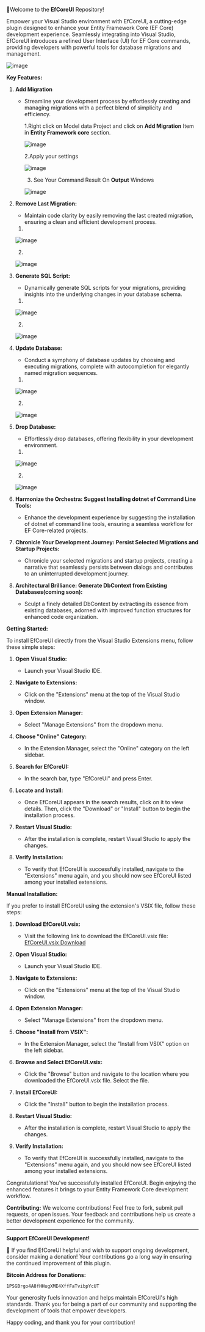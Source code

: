 🚀Welcome to the **EfCoreUI** Repository!

Empower your Visual Studio environment with EfCoreUI, a cutting-edge plugin designed to enhance your Entity Framework Core (EF Core) development experience. Seamlessly integrating into Visual Studio, EfCoreUI introduces a refined User Interface (UI) for EF Core commands, providing developers with powerful tools for database migrations and management.

![image](https://github.com/Afrino-co/EfCoreUI/assets/64721166/2a77cee2-b380-4f29-81d9-489a2d088f94)

**Key Features:** 

1. **Add Migration**
   - Streamline your development process by effortlessly creating and managing migrations with a perfect blend of simplicity and efficiency.

      1.Right click on Model data Project and click on **Add Migration** Item in **Entity Framework core** section.
      
      ![image](https://github.com/Afrino-co/EfCoreUI/assets/64721166/4bc4666e-551f-4545-b8c8-c35a127921cf)
      
      2.Apply your settings
      
      ![image](https://github.com/Afrino-co/EfCoreUI/assets/64721166/7b82b2d4-c5e8-452d-8600-e2a3571881dd)
      
      3. See Your Command Result On **Output** Windows
      
      ![image](https://github.com/Afrino-co/EfCoreUI/assets/64721166/5432d02b-6910-459a-8614-cf0226635b31)

   
3. **Remove Last Migration:**
   - Maintain code clarity by easily removing the last created migration, ensuring a clean and efficient development process.

    1.
   
   ![image](https://github.com/Afrino-co/EfCoreUI/assets/64721166/c2d73024-5d54-43a8-a4e4-7ffef2b724a6)
   
   2.
   
   ![image](https://github.com/Afrino-co/EfCoreUI/assets/64721166/3149e868-f6f6-4cb3-ba7c-8fe7ac8bec9b)

4. **Generate SQL Script:**
   - Dynamically generate SQL scripts for your migrations, providing insights into the underlying changes in your database schema.
   1.

   ![image](https://github.com/Afrino-co/EfCoreUI/assets/64721166/bdb95e75-2966-4e93-9ed3-3b2c533ef7e3)

   2.

   ![image](https://github.com/Afrino-co/EfCoreUI/assets/64721166/9343d201-7925-462c-9a45-bf562c001816)

5. **Update Database:**
   - Conduct a symphony of database updates by choosing and executing migrations, complete with autocompletion for elegantly named migration sequences.
   1.

   ![image](https://github.com/Afrino-co/EfCoreUI/assets/64721166/20d0e140-05e8-4f99-b6f8-69226de843d2)

   2.

   ![image](https://github.com/Afrino-co/EfCoreUI/assets/64721166/9b874954-c0c1-4ec5-8fd6-7ec045f3c337)


4. **Drop Database:**
   - Effortlessly drop databases, offering flexibility in your development environment.
   1.

   ![image](https://github.com/Afrino-co/EfCoreUI/assets/64721166/ab0c55b8-ab31-4ac0-af8f-c45c21344f12)
   
   2.
   
   ![image](https://github.com/Afrino-co/EfCoreUI/assets/64721166/4605caaa-ce00-42aa-b8c2-fd3e36c703cb)

5. **Harmonize the Orchestra: Suggest Installing dotnet ef Command Line Tools:**
   - Enhance the development experience by suggesting the installation of dotnet ef command line tools, ensuring a seamless workflow for EF Core-related projects.

6. **Chronicle Your Development Journey: Persist Selected Migrations and Startup Projects:**
   - Chronicle your selected migrations and startup projects, creating a narrative that seamlessly persists between dialogs and contributes to an uninterrupted development journey.

3. **Architectural Brilliance: Generate DbContext from Existing Databases(coming soon):**
   - Sculpt a finely detailed DbContext by extracting its essence from existing databases, adorned with improved function structures for enhanced code organization.
  


**Getting Started:**

To install EfCoreUI directly from the Visual Studio Extensions menu, follow these simple steps:

1. **Open Visual Studio:**
   - Launch your Visual Studio IDE.

2. **Navigate to Extensions:**
   - Click on the "Extensions" menu at the top of the Visual Studio window.

3. **Open Extension Manager:**
   - Select "Manage Extensions" from the dropdown menu.

4. **Choose "Online" Category:**
   - In the Extension Manager, select the "Online" category on the left sidebar.

5. **Search for EfCoreUI:**
   - In the search bar, type "EfCoreUI" and press Enter.

6. **Locate and Install:**
   - Once EfCoreUI appears in the search results, click on it to view details. Then, click the "Download" or "Install" button to begin the installation process.

7. **Restart Visual Studio:**
   - After the installation is complete, restart Visual Studio to apply the changes.

8. **Verify Installation:**
   - To verify that EfCoreUI is successfully installed, navigate to the "Extensions" menu again, and you should now see EfCoreUI listed among your installed extensions.

**Manual Installation:**

If you prefer to install EfCoreUI using the extension's VSIX file, follow these steps:

1. **Download EfCoreUI.vsix:**
   - Visit the following link to download the EfCoreUI.vsix file:
     [EfCoreUI.vsix Download](https://github.com/Afrino-co/EfCoreUI/blob/main/EfCoreUI.vsix)

2. **Open Visual Studio:**
   - Launch your Visual Studio IDE.

3. **Navigate to Extensions:**
   - Click on the "Extensions" menu at the top of the Visual Studio window.

4. **Open Extension Manager:**
   - Select "Manage Extensions" from the dropdown menu.

5. **Choose "Install from VSIX":**
   - In the Extension Manager, select the "Install from VSIX" option on the left sidebar.

6. **Browse and Select EfCoreUI.vsix:**
   - Click the "Browse" button and navigate to the location where you downloaded the EfCoreUI.vsix file. Select the file.

7. **Install EfCoreUI:**
   - Click the "Install" button to begin the installation process.

8. **Restart Visual Studio:**
   - After the installation is complete, restart Visual Studio to apply the changes.

9. **Verify Installation:**
   - To verify that EfCoreUI is successfully installed, navigate to the "Extensions" menu again, and you should now see EfCoreUI listed among your installed extensions.

Congratulations! You've successfully installed EfCoreUI. Begin enjoying the enhanced features it brings to your Entity Framework Core development workflow.

**Contributing:**
We welcome contributions! Feel free to fork, submit pull requests, or open issues. Your feedback and contributions help us create a better development experience for the community.


---

**Support EfCoreUI Development!**

🚀 If you find EfCoreUI helpful and wish to support ongoing development, consider making a donation! Your contributions go a long way in ensuring the continued improvement of this plugin.

**Bitcoin Address for Donations:**
```
1PSGBrgo4A8fHHugXME4XffFaTvibpYcUT
```

Your generosity fuels innovation and helps maintain EfCoreUI's high standards. Thank you for being a part of our community and supporting the development of tools that empower developers.

Happy coding, and thank you for your contribution!

